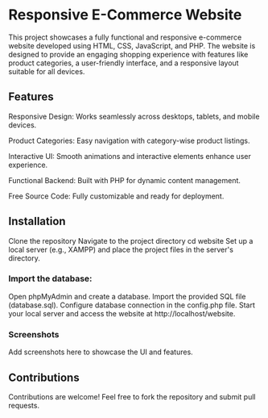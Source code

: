 # Responsive E-Commerce Website
This project showcases a fully functional and responsive e-commerce website developed using HTML, CSS, JavaScript, and PHP.
The website is designed to provide an engaging shopping experience with features like product categories, a user-friendly interface, and a responsive layout suitable for all devices.
## Features
Responsive Design: Works seamlessly across desktops, tablets, and mobile devices.

Product Categories: Easy navigation with category-wise product listings.

Interactive UI: Smooth animations and interactive elements enhance user experience.

Functional Backend: Built with PHP for dynamic content management.

Free Source Code: Fully customizable and ready for deployment.

## Installation
Clone the repository
Navigate to the project directory
cd website
Set up a local server (e.g., XAMPP) and place the project files in the server's directory.

### Import the database:
Open phpMyAdmin and create a database.
Import the provided SQL file (database.sql).
Configure database connection in the config.php file.
Start your local server and access the website at http://localhost/website.

### Screenshots
Add screenshots here to showcase the UI and features.

## Contributions
Contributions are welcome! Feel free to fork the repository and submit pull requests.
